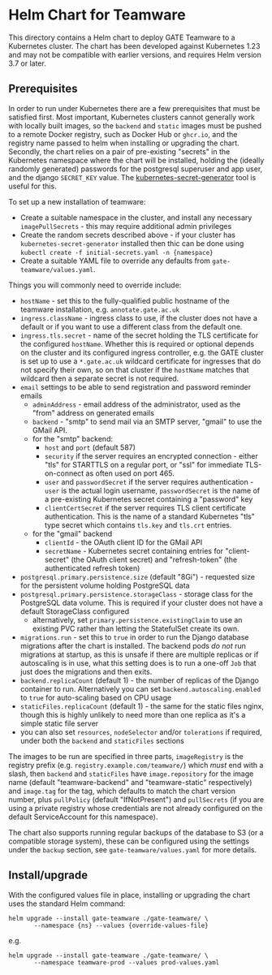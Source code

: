 Helm Chart for Teamware
=======================

This directory contains a Helm chart to deploy GATE Teamware to a Kubernetes cluster.  The chart has been developed against Kubernetes 1.23 and may not be compatible with earlier versions, and requires Helm version 3.7 or later.

## Prerequisites

In order to run under Kubernetes there are a few prerequisites that must be satisfied first.  Most important, Kubernetes clusters cannot generally work with locally built images, so the `backend` and `static` images must be pushed to a remote Docker registry, such as Docker Hub or `ghcr.io`, and the registry name passed to helm when installing or upgrading the chart.  Secondly, the chart relies on a pair of pre-existing "secrets" in the Kubernetes namespace where the chart will be installed, holding the (ideally randomly generated) passwords for the postgresql superuser and app user, and the django `SECRET_KEY` value.  The [kubernetes-secret-generator](https://github.com/mittwald/kubernetes-secret-generator) tool is useful for this.

To set up a new installation of teamware:

- Create a suitable namespace in the cluster, and install any necessary `imagePullSecrets` - this may require additional admin privileges
- Create the random secrets described above - if your cluster has `kubernetes-secret-generator` installed then thic can be done using `kubectl create -f initial-secrets.yaml -n {namespace}`
- Create a suitable YAML file to override any defaults from `gate-teamware/values.yaml`.

Things you will commonly need to override include:

- `hostName` - set this to the fully-qualified public hostname of the teamware installation, e.g. `annotate.gate.ac.uk`
- `ingress.className` - ingress class to use, if the cluster does not have a default or if you want to use a different class from the default one.
- `ingress.tls.secret` - name of the secret holding the TLS certificate for the configured `hostName`.  Whether this is required or optional depends on the cluster and its configured ingress controller, e.g. the GATE cluster is set up to use a `*.gate.ac.uk` wildcard certificate for ingresses that do not specify their own, so on that cluster if the `hostName` matches that wildcard then a separate secret is not required.
- `email` settings to be able to send registration and password reminder emails
  - `adminAddress` - email address of the administrator, used as the "from" address on generated emails
  - `backend` - "smtp" to send mail via an SMTP server, "gmail" to use the GMail API.
  - for the "smtp" backend:
    - `host` and `port` (default 587)
    - `security` if the server requires an encrypted connection - either "tls" for STARTTLS on a regular port, or "ssl" for immediate TLS-on-connect as often used on port 465.
    - `user` and `passwordSecret` if the server requires authentication - `user` is the actual login username, `passwordSecret` is the name of a pre-existing Kubernetes secret containing a "password" key
    - `clientCertSecret` if the server requires TLS client certificate authentication.  This is the name of a standard Kubernetes "tls" type secret which contains `tls.key` and `tls.crt` entries.
  - for the "gmail" backend
    - `clientId` - the OAuth client ID for the GMail API
    - `secretName` - Kubernetes secret containing entries for "client-secret" (the OAuth client secret) and "refresh-token" (the authenticated refresh token)
- `postgresql.primary.persistence.size` (default "8Gi") - requested size for the persistent volume holding PostgreSQL data
- `postgresql.primary.persistence.storageClass` - storage class for the PostgreSQL data volume.  This is required if your cluster does not have a default StorageClass configured
  - alternatively, set `primary.persistence.existingClaim` to use an existing PVC rather than letting the StatefulSet create its own.
- `migrations.run` - set this to `true` in order to run the Django database migrations after the chart is installed.  The backend pods _do not_ run migrations at startup, as this is unsafe if there are multiple replicas or if autoscaling is in use, what this setting does is to run a one-off `Job` that just does the migrations and then exits.
- `backend.replicaCount` (default 1) - the number of replicas of the Django container to run.  Alternatively you can set `backend.autoscaling.enabled` to `true` for auto-scaling based on CPU usage
- `staticFiles.replicaCount` (default 1) - the same for the static files nginx, though this is highly unlikely to need more than one replica as it's a simple static file server
- you can also set `resources`, `nodeSelector` and/or `tolerations` if required, under both the `backend` and `staticFiles` sections

The images to be run are specified in three parts, `imageRegistry` is the registry prefix (e.g. `registry.example.com/teamware/`) which _must_ end with a slash, then `backend` and `staticFiles` have `image.repository` for the image name (default "teamware-backend" and "teamware-static" respectively) and `image.tag` for the tag, which defaults to match the chart version number, plus `pullPolicy` (default "IfNotPresent") and `pullSecrets` (if you are using a private registry whose credentials are not already configured on the default ServiceAccount for this namespace).

The chart also supports running regular backups of the database to S3 (or a compatible storage system), these can be configured using the settings under the `backup` section, see `gate-teamware/values.yaml` for more details.

## Install/upgrade

With the configured values file in place, installing or upgrading the chart uses the standard Helm command:

```
helm upgrade --install gate-teamware ./gate-teamware/ \
       --namespace {ns} --values {override-values-file}
```

e.g.

```
helm upgrade --install gate-teamware ./gate-teamware/ \
       --namespace teamware-prod --values prod-values.yaml
```
